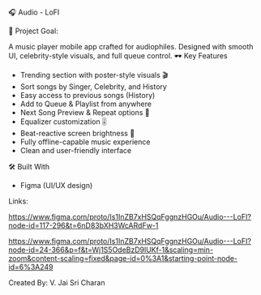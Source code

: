 🎧 Audio - LoFI

🎯 Project Goal:

A music player mobile app crafted for audiophiles. Designed with smooth UI, celebrity-style visuals, and full queue control.
🕶️ Key Features
- Trending section with poster-style visuals 🎬
- Sort songs by Singer, Celebrity, and History
- Easy access to previous songs (History)
- Add to Queue & Playlist from anywhere
- Next Song Preview & Repeat options 🔁
- Equalizer customization 🎚
- Beat-reactive screen brightness 🌈
- Fully offline-capable music experience
- Clean and user-friendly interface
  
🛠 Built With
- Figma (UI/UX design)

Links: 

https://www.figma.com/proto/Is1InZB7xHSQqFggnzHGOu/Audio---LoFI?node-id=117-296&t=6nD83bXH3WcARdFw-1

https://www.figma.com/proto/Is1InZB7xHSQqFggnzHGOu/Audio---LoFI?node-id=24-366&p=f&t=Wj1S5OdeBzD9lUKf-1&scaling=min-zoom&content-scaling=fixed&page-id=0%3A1&starting-point-node-id=6%3A249

Created By:
V. Jai Sri Charan
